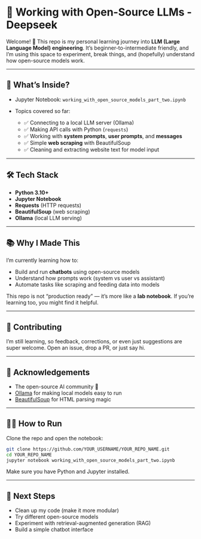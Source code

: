 # 🧠 Working with Open-Source LLMs - Deepseek

Welcome! 👋
This repo is my personal learning journey into **LLM (Large Language Model) engineering**.
It’s beginner-to-intermediate friendly, and I’m using this space to experiment, break things, and (hopefully) understand how open-source models work.

---

## 🚀 What’s Inside?

* Jupyter Notebook: `working_with_open_source_models_part_two.ipynb`
* Topics covered so far:

  * ✅ Connecting to a local LLM server (Ollama)
  * ✅ Making API calls with Python (`requests`)
  * ✅ Working with **system prompts**, **user prompts**, and **messages**
  * ✅ Simple **web scraping** with BeautifulSoup
  * ✅ Cleaning and extracting website text for model input

---

## 🛠️ Tech Stack

* **Python 3.10+**
* **Jupyter Notebook**
* **Requests** (HTTP requests)
* **BeautifulSoup** (web scraping)
* **Ollama** (local LLM serving)

---

## 📚 Why I Made This

I’m currently learning how to:

* Build and run **chatbots** using open-source models
* Understand how prompts work (system vs user vs assistant)
* Automate tasks like scraping and feeding data into models

This repo is not “production ready” — it’s more like a **lab notebook**. If you’re learning too, you might find it helpful.

---

## 🤝 Contributing

I’m still learning, so feedback, corrections, or even just suggestions are super welcome.
Open an issue, drop a PR, or just say hi.

---

## 🙌 Acknowledgements

* The open-source AI community 💜
* [Ollama](https://ollama.ai) for making local models easy to run
* [BeautifulSoup](https://www.crummy.com/software/BeautifulSoup/) for HTML parsing magic

---

## 🧑‍💻 How to Run

Clone the repo and open the notebook:

```bash
git clone https://github.com/YOUR_USERNAME/YOUR_REPO_NAME.git
cd YOUR_REPO_NAME
jupyter notebook working_with_open_source_models_part_two.ipynb
```

Make sure you have Python and Jupyter installed.

---

## 🌱 Next Steps

* Clean up my code (make it more modular)
* Try different open-source models
* Experiment with retrieval-augmented generation (RAG)
* Build a simple chatbot interface

